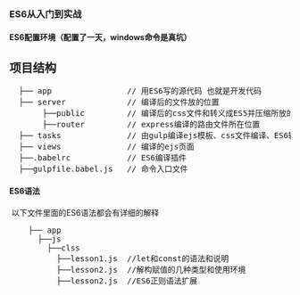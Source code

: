 
### ES6从入门到实战
#### ES6配置环境（配置了一天，windows命令是真坑）
 ## 项目结构
 <pre>
  ├── app                // 用ES6写的源代码 也就是开发代码
  ├── server             // 编译后的文件放的位置
       ├──public         // 编译后的css文件和转义成ES5并压缩所放的位置 
       ├──router         // express编译的路由文件所在位置
  ├── tasks              // 由gulp编译ejs模板、css文件编译、ES6转义ES6所用的各项命令和规则
  ├── views              // 编译的ejs页面
  ├──.babelrc            // ES6编译插件
  ├──gulpfile.babel.js   // 命令入口文件
</pre> 
#### ES6语法
  以下文件里面的ES6语法都会有详细的解释
 <pre>
    ├── app 
      ├──js
        ├──clss
          ├──lesson1.js  //let和const的语法和说明
          ├──lesson2.js  //解构赋值的几种类型和使用环境
          ├──lesson2.js  //ES6正则语法扩展
 </pre>
